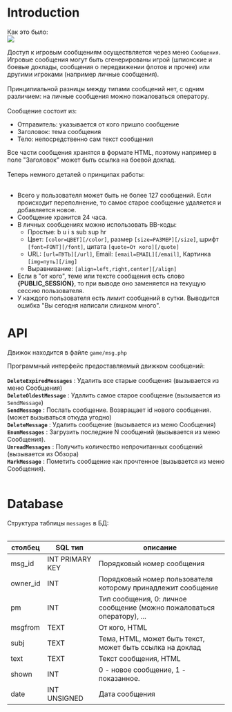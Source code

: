 # Introduction #

Как это было:<br>
<img src='http://ogamespec.com/imgstore/oldogame_messages.jpg'>

Доступ к игровым сообщениям осуществляется через меню <code>Сообщения</code>. Игровые сообщения могут быть сгенерированы игрой (шпионские и боевые доклады, сообщения о передвижении флотов и прочее) или другими игроками (например личные сообщения).<br>
<br>
Принципиальной разницы между типами сообщений нет, с одним различием: на личные сообщения можно пожаловаться оператору.<br>
<br>
Сообщение состоит из:<br>
<ul><li>Отправитель: указывается от кого пришло сообщение<br>
</li><li>Заголовок: тема сообщения<br>
</li><li>Тело: непосредственно сам текст сообщения</li></ul>

Все части сообщения хранятся в формате HTML, поэтому например в поле "Заголовок" может быть ссылка на боевой доклад.<br>
<br>
Теперь немного деталей о принципах работы:<br>
<br>
<ul><li>Всего у пользователя может быть не более 127 сообщений. Если происходит переполнение, то самое старое сообщение удаляется и добавляется новое.<br>
</li><li>Сообщение хранится 24 часа.<br>
</li><li>В личных сообщениях можно использовать BB-коды:<br>
<ul><li>Простые: b u i s sub sup hr<br>
</li><li>Цвет: <code>[color=ЦВЕТ][/color]</code>, размер <code>[size=РАЗМЕР][/size]</code>, шрифт <code>[font=FONT][/font]</code>, цитата <code>[quote=От кого][/quote]</code>
</li><li>URL: <code>[url=ПУТЬ][/url]</code>, Email: <code>[email=EMAIL][/email]</code>, Картинка <code>[img=путь][/img]</code>
</li><li>Выравнивание: <code>[align=left,right,center][/align]</code>
</li></ul></li><li>Если в "от кого", теме или тексте сообщения есть слово <b>{PUBLIC_SESSION}</b>, то при выводе оно заменяется на текущую сессию пользователя.<br>
</li><li>У каждого пользователя есть лимит сообщений в сутки. Выводится ошибка "Вы сегодня написали слишком много".</li></ul>

<h1>API</h1>

Движок находится в файле <code>game/msg.php</code>

Программный интерфейс предоставляемый движком сообщений:<br>
<br>
<b><code>DeleteExpiredMessages</code></b> : Удалить все старые сообщения (вызывается из меню Сообщения)<br>
<b><code>DeleteOldestMessage</code></b> : Удалить самое старое сообщение (вызывается из <code>SendMessage</code>)<br>
<b><code>SendMessage</code></b> : Послать сообщение. Возвращает id нового сообщения. (может вызываться откуда угодно)<br>
<b><code>DeleteMessage</code></b> : Удалить сообщение (вызывается из меню Сообщения)<br>
<b><code>EnumMessages</code></b> : Загрузить последние N сообщений (вызывается из меню Сообщения).<br>
<b><code>UnreadMessages</code></b> : Получить количество непрочитанных сообщений (вызывается из Обзора)<br>
<b><code>MarkMessage</code></b> : Пометить сообщение как прочтенное (вызывается из меню Сообщения).<br>
<br>
<h1>Database</h1>

Структура таблицы <code>messages</code> в БД:<br>
<br>
<table><thead><th> <b>столбец</b> </th><th> <b>SQL тип</b> </th><th> <b>описание</b> </th></thead><tbody>
<tr><td>msg_id                 </td><td>INT PRIMARY KEY    </td><td>Порядковый номер сообщения</td></tr>
<tr><td>owner_id               </td><td>INT                </td><td>Порядковый номер пользователя которому принадлежит сообщение</td></tr>
<tr><td>pm                     </td><td>INT                </td><td>Тип сообщения, 0: личное сообщение (можно пожаловаться оператору), ...</td></tr>
<tr><td>msgfrom                </td><td>TEXT               </td><td>От кого, HTML      </td></tr>
<tr><td>subj                   </td><td>TEXT               </td><td>Тема, HTML, может быть текст, может быть ссылка на доклад</td></tr>
<tr><td>text                   </td><td>TEXT               </td><td>Текст сообщения, HTML</td></tr>
<tr><td>shown                  </td><td>INT                </td><td>0 - новое сообщение, 1 - показанное.</td></tr>
<tr><td>date                   </td><td>INT UNSIGNED       </td><td>Дата сообщения</td></tr>